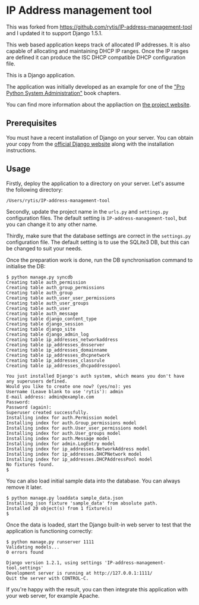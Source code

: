 IP Address management tool
==========================

This was forked from https://github.com/rytis/IP-address-management-tool and I 
updated it to support Django 1.5.1.

This web based application keeps track of allocated IP addresses. It is also capable of
allocating and maintaining DHCP IP ranges. Once the IP ranges are defined it can produce
the ISC DHCP compatible DHCP configuration file.

This is a Django application.

The application was initially developed as an example for one of the
["Pro Python System Administration"](http://apress.com/book/view/9781430226055) book chapters.

You can find more information about the appliaction on [the project website](http://www.sysadminpy.com).

Prerequisites
-------------

You must have a recent installation of Django on your server. You can obtain your copy
from the [official Django website](http://www.djangoproject.com/download/) along with the installation instructions.

Usage
-----

Firstly, deploy the application to a directory on your server. Let's assume the following directory:

    /Users/rytis/IP-address-management-tool

Secondly, update the project name in the `urls.py` and `settings.py` configuration files.
The default setting is `IP-address-management-tool`, but you can change it to any other name.

Thirdly, make sure that the database settings are correct in the `settings.py` configuration file.
The default setting is to use the SQLite3 DB, but this can be changed to suit your needs.

Once the preparation work is done, run the DB synchronisation command to initialise the DB:

    $ python manage.py syncdb
    Creating table auth_permission
    Creating table auth_group_permissions
    Creating table auth_group
    Creating table auth_user_user_permissions
    Creating table auth_user_groups
    Creating table auth_user
    Creating table auth_message
    Creating table django_content_type
    Creating table django_session
    Creating table django_site
    Creating table django_admin_log
    Creating table ip_addresses_networkaddress
    Creating table ip_addresses_dnsserver
    Creating table ip_addresses_domainname
    Creating table ip_addresses_dhcpnetwork
    Creating table ip_addresses_classrule
    Creating table ip_addresses_dhcpaddresspool
    
    You just installed Django's auth system, which means you don't have any superusers defined.
    Would you like to create one now? (yes/no): yes
    Username (Leave blank to use 'rytis'): admin
    E-mail address: admin@example.com
    Password: 
    Password (again): 
    Superuser created successfully.
    Installing index for auth.Permission model
    Installing index for auth.Group_permissions model
    Installing index for auth.User_user_permissions model
    Installing index for auth.User_groups model
    Installing index for auth.Message model
    Installing index for admin.LogEntry model
    Installing index for ip_addresses.NetworkAddress model
    Installing index for ip_addresses.DHCPNetwork model
    Installing index for ip_addresses.DHCPAddressPool model
    No fixtures found.
    $ 

You can also load initial sample data into the database. You can always remove it later.

    $ python manage.py loaddata sample_data.json 
    Installing json fixture 'sample_data' from absolute path.
    Installed 20 object(s) from 1 fixture(s)
    $

Once the data is loaded, start the Django built-in web server to test that the application is
functioning correctly:

    $ python manage.py runserver 1111
    Validating models...
    0 errors found
    
    Django version 1.2.1, using settings 'IP-address-management-tool.settings'
    Development server is running at http://127.0.0.1:1111/
    Quit the server with CONTROL-C.

If you're happy with the result, you can then integrate this application with your
web server, for example Apache.
